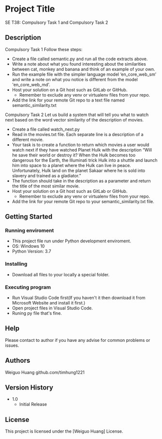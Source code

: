 # Project Title

SE T38: Compulsory Task 1 and Compulsory Task 2

## Description

Compulsory Task 1
Follow these steps:
* Create a file called semantic.py and run all the code extracts above.
* Write a note about what you found interesting about the similarities between cat, monkey and banana and think of an example of your own.
* Run the example file with the simpler language model ‘en_core_web_sm’ and write a note on what you notice is different from the model 'en_core_web_md'.
* Host your solution on a Git host such as GitLab or GitHub.
  * Remember to exclude any venv or virtualenv files from your repo.
* Add the link for your remote Git repo to a text file named semantic_similarity.txt

Compulsory Task 2
Let us build a system that will tell you what to watch next based on the word vector similarity of the description of movies.
* Create a file called watch_next.py
* Read in the movies.txt file. Each separate line is a description of a different movie.
* Your task is to create a function to return which movies a user would watch next if they have watched Planet Hulk with the description “Will he save their world or destroy it? When the Hulk becomes too dangerous for the Earth, the Illuminati trick Hulk into a shuttle and launch him into space to a planet where the Hulk can live in peace. Unfortunately, Hulk land on the planet Sakaar where he is sold into slavery and trained as a gladiator.”
* The function should take in the description as a parameter and return the title of the most similar movie.
* Host your solution on a Git host such as GitLab or GitHub.
  * Remember to exclude any venv or virtualenv files from your repo.
* Add the link for your remote Git repo to your semantic_similarity.txt file.

## Getting Started

### Running enviroment

* This project file run under Python development enviroment.
* OS: Windows 10
* Python Version: 3.7

### Installing

* Download all files to your locally a special folder.

### Executing program

* Run Visual Studio Code first(If you haven't it then download it from Microsoft Website and install it first.) 
* Open project files in Visual Studio Code. 
* Runing py file that's fine.

## Help

Please contact to author if you have any advise for common problems or issues.

## Authors

Weiguo Huang
github.com/timhung1221

## Version History

* 1.0
    * Initial Release

## License

This project is licensed under the [Weiguo Huang] License.
